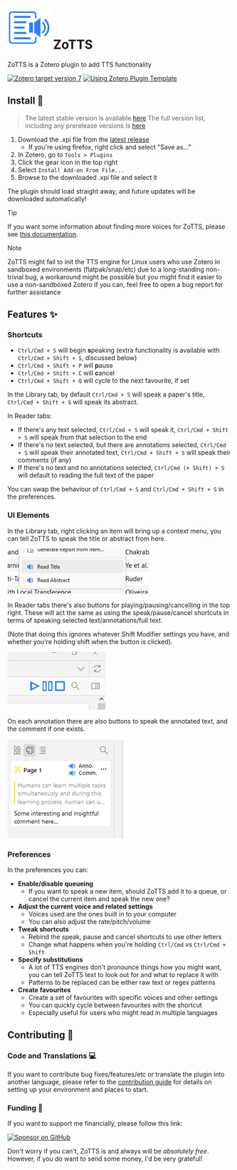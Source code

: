 # ![](addon/chrome/content/icons/favicon@48.svg) ZoTTS
ZoTTS is a Zotero plugin to add TTS functionality

[![Zotero target version 7](https://img.shields.io/badge/Zotero-7-green?style=flat-square&logo=zotero&logoColor=CC2936)](https://www.zotero.org)
[![Using Zotero Plugin Template](https://img.shields.io/badge/Using-Zotero%20Plugin%20Template-blue?style=flat-square&logo=github)](https://github.com/windingwind/zotero-plugin-template)

## Install :rocket:

> The latest stable version is available [here](https://github.com/ImperialSquid/zotero-zotts/releases/latest)
> The full version list, including any prerelease versions is [here](https://github.com/ImperialSquid/zotero-zotts/releases)

1. Download the .xpi file from the [latest release](https://github.com/ImperialSquid/zotero-zotts/releases)
   - If you're using firefox, right click and select "Save as..."
2. In Zotero, go to `Tools > Plugins`
3. Click the gear icon in the top right
4. Select `Install Add-on From File...`
5. Browse to the downloaded .xpi file and select it

The plugin should load straight away, and future updates will be downloaded automatically!

> [!TIP]
> If you want some information about finding more voices for ZoTTS, please see [this documentation](docs/BETTER_VOICES.md).

> [!NOTE]
> ZoTTS might fail to init the TTS engine for Linux users who use Zotero in sandboxed environments (flatpak/snap/etc) due to a long-standing non-trivial bug, a workaround might be possible but you might find it easier to use a non-sandboxed Zotero if you can, feel free to open a bug report for further assistance

## Features :sparkles:
### Shortcuts
- `Ctrl/Cmd + S` will begin **s**peaking (extra functionality is available with `Ctrl/Cmd + Shift + S`, discussed below)
- `Ctrl/Cmd + Shift + P` will **p**ause
- `Ctrl/Cmd + Shift + C` will **c**ancel
- `Ctrl/Cmd + Shift + Q` will cycle to the next favourite, if set

In the Library tab, by default `Ctrl/Cmd + S` will speak a paper's title, `Ctrl/Cmd + Shift + S` will speak its abstract.

In Reader tabs:
- If there's any text selected, `Ctrl/Cmd + S` will speak it, `Ctrl/Cmd + Shift + S` will speak from that selection to the end
- If there's no text selected, but there are annotations selected, `Ctrl/Cmd + S` will speak their annotated text, `Ctrl/Cmd + Shift + S` will speak their comments (if any)
- If there's no text and no annotations selected, `Ctrl/Cmd (+ Shift) + S` will default to reading the full text of the paper

You can swap the behaviour of `Ctrl/Cmd + S` and `Ctrl/Cmd + Shift + S` in the preferences.

### UI Elements
In the Library tab, right clicking an item will bring up a context menu, you can tell ZoTTS to speak the title or abstract from here.

![](docs/resources/right-click-buttons.png)

In Reader tabs there's also buttons for playing/pausing/cancelling in the top right. These will act the same as using the speak/pause/cancel shortcuts in terms of speaking selected text/annotations/full text.

(Note that doing this ignores whatever Shift Modifier settings you have, and whether you're holding shift when the button is clicked).

![](docs/resources/play-pause-cancel-buttons.png)

On each annotation there are also buttons to speak the annotated text, and the comment if one exists.

![](docs/resources/anno-comm-buttons.png)

### Preferences
In the preferences you can:
- **Enable/disable queueing**
  - If you want to speak a new item, should ZoTTS add it to a queue, or cancel the current item and speak the new one?
- **Adjust the current voice and related settings**
  - Voices used are the ones built in to your computer
  - You can also adjust the rate/pitch/volume
- **Tweak shortcuts**
  - Rebind the speak, pause and cancel shortcuts to use other letters
  - Change what happens when you're holding `Ctrl/Cmd` vs `Ctrl/Cmd + Shift`
- **Specify substitutions**
   - A lot of TTS engines don't pronounce things how you might want, you can tell ZoTTS text to look out for and what to replace it with
   - Patterns to be replaced can be either raw text or regex patterns
- **Create favourites**
   - Create a set of favourites with specific voices and other settings
   - You can quickly cycle between favourites with the shortcut
   - Especially useful for users who might read in multiple languages

## Contributing :wrench:
### Code and Translations :computer:
If you want to contribute bug fixes/features/etc or translate the plugin into another language, please refer to the [contribution guide](docs/CONTRIBUTING.md) for details on setting up your environment and places to start.

### Funding :money_with_wings:
If you want to support me financially, please follow this link: 

[![Sponsor on GitHub](https://img.shields.io/badge/Sponsor_me-on_GitHub-violet?style=flat-square&logo=github
)](https://github.com/sponsors/ImperialSquid/)

Don't worry if you can't, ZoTTS is and always will be *absolutely free*. However, if you do want to send some money, I'd be very grateful!

